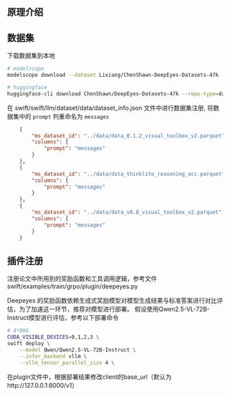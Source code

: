 

## 原理介绍


## 数据集

下载数据集到本地
```bash
# modelscope
modelscope download --dataset Lixiang/ChenShawn-DeepEyes-Datasets-47k

# huggingface
huggingface-cli download ChenShawn/DeepEyes-Datasets-47k --repo-type=dataset
```

在 swift/swift/llm/dataset/data/dataset_info.json 文件中进行数据集注册, 将数据集中的 `prompt` 列重命名为 `messages`

```json
    {
        "ms_dataset_id": "../data/data_0.1.2_visual_toolbox_v2.parquet",
        "columns": {
            "prompt": "messages"
        }
    },
    {
        "ms_dataset_id": "../data/data_thinklite_reasoning_acc.parquet",
        "columns": {
            "prompt": "messages"
        }
    },
    {
        "ms_dataset_id": "../data/data_v0.8_visual_toolbox_v2.parquet",
        "columns": {
            "prompt": "messages"
        }
    }
```

## 插件注册
注册论文中所用到的奖励函数和工具调用逻辑，参考文件swift/examples/train/grpo/plugin/deepeyes.py


Deepeyes 的奖励函数依赖生成式奖励模型对模型生成结果与标准答案进行对比评估，为了加速这一环节，推荐对模型进行部署。
假设使用Qwen2.5-VL-72B-Instruct模型进行评估，参考以下部署命令
```bash
# 4*80G
CUDA_VISIBLE_DEVICES=0,1,2,3 \
swift deploy \
    --model Qwen/Qwen2.5-VL-72B-Instruct \
    --infer_backend vllm \
    --vllm_tensor_parallel_size 4 \
```

在plugin文件中，根据部署结果修改client的base_url（默认为http://127.0.0.1:8000/v1）
